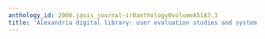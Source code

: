 ```yaml
---
anthology_id: 2000.jasis_journal-ir0anthology0volumeA51A3.3
title: 'Alexandria digital library: user evaluation studies and system design'
---
```

